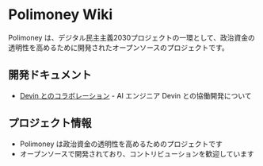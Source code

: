 # Polimoney Wiki

Polimoney は、デジタル民主主義2030プロジェクトの一環として、政治資金の透明性を高めるために開発されたオープンソースのプロジェクトです。

## 開発ドキュメント

- [Devin とのコラボレーション](Devin-とのコラボレーション) - AI エンジニア Devin との協働開発について

## プロジェクト情報

- Polimoney は政治資金の透明性を高めるためのプロジェクトです
- オープンソースで開発されており、コントリビューションを歓迎しています
